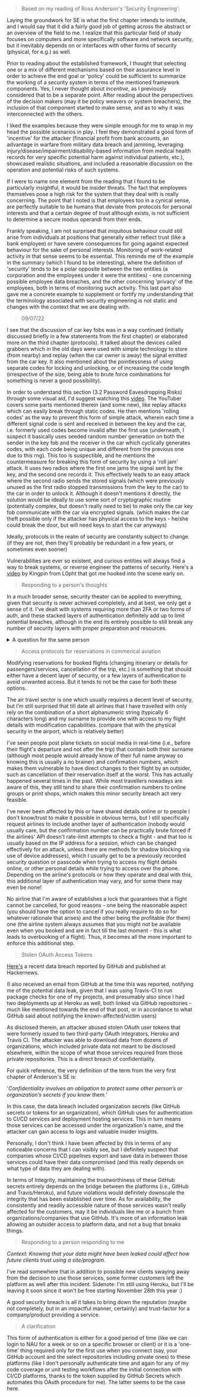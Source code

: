 > Based on my reading of Ross Anderson's 'Security Engineering':

Laying the groundwork for SE is what the first chapter intends to institute, and I would say that it did a fairly good job of getting across the abstract or an overview of the field to me. I realize that this particular field of study focuses on computers and more specifically software and network security, but it inevitably depends on or interfaces with other forms of security (physical, for e.g.) as well.

Prior to reading about the established framework, I thought that selecting one or a mix of different mechanisms based on their assurance level in order to achieve the end goal or 'policy' could be sufficient to summarize the working of a security system in terms of the mentioned framework components. Yes, I never thought about *incentive*, as I previously considered that to be a separate point. After reading about the perspectives of the decision makers (may it be policy weavers or system breachers), the inclusion of that component started to make sense, and as to why it was interconnected with the others.

I liked the examples because they were simple enough for me to wrap in my head the possible scenarios in play. I feel they demonstrated a good form of 'incentive' for the attacker (financial profit from bank accounts, an advantage in warfare from military data breach and jamming, leveraging injury/disease/impairment/disability-based information from medical health records for very specific potential harm against individual patients, etc.), showcased realistic situations, and included a reasonable discussion on the operation and potential risks of such systems.

If I were to name one element from the reading that I found to be particularly insightful, it would be insider threats. The fact that employees themselves pose a high risk for the system that they deal with is really concerning. The point that I noted is that employees too in a cynical sense, are perfectly suitable to be humans that deviate from protocols for personal interests and that a certain degree of trust although exists, is not sufficient to determine a secure modus operandi from their ends.

Frankly speaking, I am not surprised that iniquitous behaviour could still arise from individuals at positions that generally either reflect trust (like a bank employee) or have severe consequences for going against expected behaviour for the sake of personal interests. Monitoring of work-related activity in that sense seems to be essential. This reminds me of the example in the summary (which I found to be interesting), where the definition of 'security' tends to be a polar opposite between the two entities (a corporation and the employees under it were the entities) - one concerning possible employee data breaches, and the other concerning 'privacy' of the employees, both in terms of monitoring such activity. This last part also gave me a concrete example to supplement or fortify my understanding that the terminology associated with security engineering is not static and changes with the context that we are dealing with.

> 09/07/22

I see that the discussion of car key fobs was in a way continued (initially discussed briefly in a few statements from the first chapter) or elaborated more on the third chapter (protocols). It talked about the devices called grabbers which in the old days were used with simple technology to store (from nearby) and replay (when the car owner is away) the signal emitted from the car key. It also mentioned about the pointlessness of using separate codes for locking and unlocking, or of increasing the code length (irrespective of the size, being able to brute force combinations for something is never a good possibility).

In order to understand this section (3.2 Password Eavesdropping Risks) through some visual aid, I'd suggest watching this [video](https://www.youtube.com/watch?v=5CsD8I396wo). The YouTuber covers some parts mentioned therein (and some new), like replay attacks which can easily break through static codes. He then mentions 'rolling codes' as the way to prevent this form of simple attack, wherein each time a different signal code is sent and received in between the key and the car, i.e. formerly used codes become invalid after the first use (underneath, I suspect it basically uses seeded random number generation on both the sender in the key fob and the receiver in the car which cyclically generates codes, with each code being unique and different from the previous one due to this rng). This too is suspectible, and he mentions the countermeasure for breaking this form of security by using a 'roll jam' attack. It uses two radios where the first one jams the signal sent by the key, and the second one records it. This effectively leads to an easy attack where the second radio sends the stored signals (which were previously unused as the first radio stopped transmissions from the key to the car) to the car in order to unlock it. Although it doesn't mentions it directly, the solution would be ideally to use some sort of cryptographic routine (potentially complex, but doesn't really need to be) to make only the car key fob communicate with the car via encrypted signals. (which makes the car theft possible only if the attacker has physical access to the keys - he/she could break the door, but will need keys to start the car anyways)

Ideally, protocols in the realm of security are constantly subject to change. (if they are not, then they'll probably be redundant in a few years, or sometimes even sooner)

Vulnerabilities are ever so existent, and curious entities will always find a way to break systems, or reverse engineer the patterns of security. Here's a [video](https://www.youtube.com/watch?v=VVJldn_MmMY) by Kingpin from L0pht that got me hooked into the scene early on.

> Responding to a person's thoughts

In a much broader sense, security theater can be applied to everything, given that security is never achieved completely, and at best, we only get a sense of it. I've dealt with systems requiring more than 2FA or two forms of auth, and these stacked layers of authentication definitely add up to limit potential breaches, although in the end its entirely possible to still break any number of security layers with proper preparation and resources.

<details>
<summary>A question for the same person</summary>
It seems that the world at present has to a certain extent, a degree of trust in SSL/TLS certificates that are being strictly enforced everywhere with https-based protocol connections. Under the hood, most browser to web-server (and vice versa) connections are encrypted using a 256-bit private key under modern cryptographic routines (I'm not entirely sure of the algorithms, but I presume they still use elliptic curves in most places, like ECDSA for digital signatures) that are deemed to be 'secure' for the moment.

Considering the modern-day implementations of SSL in our browsers (and not the former ones with major known bugs, or not Heartbleed for Apple's iOS), do you think they provide anything else apart from a sense of security when surfing the internet?
</details>

> Access protocols for reservations in commerical aviation

Modifying reservations for booked flights (changing itinerary or details for passengers/services, cancellation of the trip, etc.) is something that should either have a decent layer of security, or a few layers of authentication to avoid unwanted access. But it tends to not be the case for both these options.

The air travel sector is one which usually requires a decent level of security, but I’m still surprised that till date all airlines that I have travelled with only rely on the combination of a short alphanumeric string (typically 6 characters long) and my surname to provide one with access to my flight details with modification capabilities. (compare that with the physical security in the airport, which is relatively better)

I've seen people post plane tickets on social media in real-time (i.e., before their flight's departure and not after the trip) that contain both their surname (although most people would already know of their full name anyway so knowing this is usually a no brainer) and confirmation numbers, which makes them vulnerable to have direct changes to their flight by an outsider, such as cancellation of their reservation itself at the worst. This has actually happened several times in the past. While most travellers nowadays are aware of this, they still tend to share their confirmation numbers to online groups or print shops, which makes this minor security breach act very feasible.

I've never been affected by this or have shared details online or to people I don't know/trust to make it possible in obvious terms, but I still specifically request airlines to include another layer of authentication (nobody would usually care, but the confirmation number can be practically brute forced if the airlines' API doesn't rate-limit attempts to check a flight - and that too is usually based on the IP address for a session, which can be changed effectively for an attack, unless there are methods for shadow blocking via use of device addresses), which I usually get to be a previously recorded security question or passcode when trying to access my flight details online, or other personal details while trying to access over the phone. Depending on the airline's protocols or how they operate and deal with this, this additional layer of authentication may vary, and for some there may even be none!

No airline that I'm aware of establishes a lock that guarantees that a flight cannot be cancelled, for good reasons - one being the reasonable aspect (you should have the option to cancel if you really require to do so for whatever rationale that arises) and the other being the profitable (for them) one (the airline system always assumes that you might not be available even when you booked and are in fact till the last moment - this is what leads to overbooking of a flight). Thus, it becomes all the more important to enforce this additional step.

> Stolen OAuth Access Tokens

[Here's](https://thehackernews.com/2022/04/github-says-hackers-breach-dozens-of.html) a recent data breach reported by GitHub and published at Hackernews.

(I also received an email from GitHub at the time this was reported, notifying me of the potential data leak, given that I was using Travis-CI to run package checks for one of my projects, and presumably also since I had two deployments up at Heroku as well, both linked via GitHub repositories - much like mentioned towards the end of that post, or in accordance to what GitHub said about notifying the known-affected/victim users)

As disclosed therein, an attacker abused stolen OAuth user tokens that were formerly issued to two third-party OAuth integrators, Heroku and Travis CI. The attacker was able to download data from dozens of organizations, which included private data not meant to be disclosed elsewhere, within the scope of what those services required from those private repositories. This is a direct breach of confidentiality.

For quick reference, the very definition of the term from the very first chapter of Anderson's SE is:

'*Confidentiality involves an obligation to protect some other person’s or organization’s secrets if you know them.*'

In this case, the data breach included organization secrets (like GitHub secrets or tokens for an organization), which GitHub uses for authentication to CI/CD services and deployment hosting services. This in turn means those services can be accessed under the organization's name, and the attacker can gain access to logs and valuable insider insights.

Personally, I don't think I have been affected by this in terms of any noticeable concerns that I can visibly see, but I definitely suspect that companies whose CI/CD pipelines export and save data in between those services could have their data compromised (and this really depends on what type of data they are dealing with).

In terms of Integrity, maintaining the trustworthiness of these GitHub secrets entirely depends on the bridge between the platforms (i.e., GitHub and Travis/Heroku), and future violations would definitely downscale the integrity that has been established over time. As for availability, the consistently and readily accessible nature of those services wasn't really affected for the customers, may it be individuals like me or a bunch from organizations/companies that use GitHub. It's more of an information leak allowing an outsider access to platform data, and not a bug that breaks things.

> Responding to a person responding to me

*Context: Knowing that your data might have been leaked could affect how future clients trust using a site/program.*

I've read somewhere that in addition to possible new clients swaying away from the decision to use those services, some former customers left the platform as well after this incident. Sidenote: I'm still using Heroku, but I'll be leaving it soon since it won't be free starting November 28th this year :)

A good security breach is all it takes to bring down the reputation (maybe not completely, but in an impactful manner, certainly) and trust-factor for a company/product providing a service.

> A clarification

This form of authentication is either for a good period of time (like we can login to NAU for a week or so on a specific browser or client) or it is a 'one-time' thing required only for the first use when you connect (say, your GitHub account and the select repositories including private ones) to these platforms (like I don't personally authenticate time and again for any of my code coverage or unit testing workflows after the initial connection with CI/CD platforms, thanks to the token supplied by GitHub Secrets which automates this OAuth procedure for me). The latter seems to be the case here.
